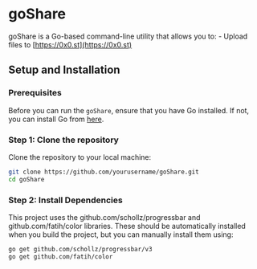 # goShare

goShare is a Go-based command-line utility that allows you to:  - Upload files to [https://0x0.st](https://0x0.st)

## Setup and Installation

### Prerequisites

Before you can run the `goShare`, ensure that you have Go installed. If not, you can install Go from [here](https://golang.org/doc/install).

### Step 1: Clone the repository

Clone the repository to your local machine:

```bash
git clone https://github.com/yourusername/goShare.git
cd goShare
```

### Step 2: Install Dependencies
This project uses the github.com/schollz/progressbar and github.com/fatih/color libraries. These should be automatically installed when you build the project, but you can manually install them using:

```bash
go get github.com/schollz/progressbar/v3
go get github.com/fatih/color
```
